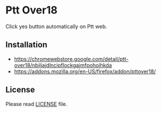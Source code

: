 Ptt Over18
==========

Click yes button automatically on Ptt web.

Installation
------------

* https://chromewebstore.google.com/detail/ptt-over18/nbjljajdlncipflockgajmfpohoihkda
* https://addons.mozilla.org/en-US/firefox/addon/pttover18/

License
-------

Please read [LICENSE](LICENSE) file.
